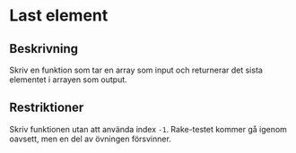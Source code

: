 # Last element

## Beskrivning
Skriv en funktion som tar en array som input och returnerar det sista elementet i arrayen som output.

## Restriktioner
Skriv funktionen utan att använda index `-1`. Rake-testet kommer gå igenom oavsett, men en del av övningen försvinner.